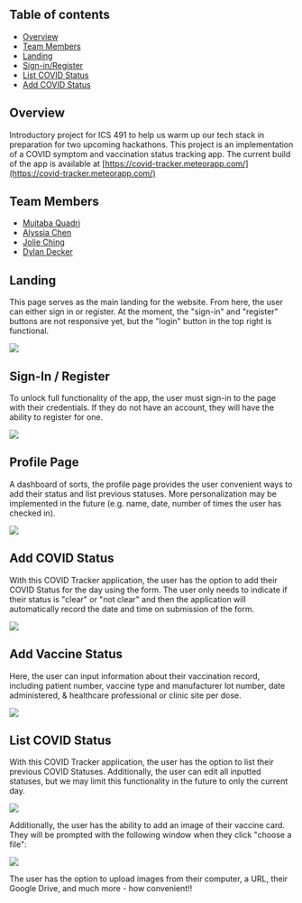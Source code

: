 <!-- Covid Tracker -->

## Table of contents

* [Overview](#overview)
* [Team Members](#team-members)
* [Landing](#landing)
* [Sign-in/Register](#sign-in--register)
* [List COVID Status](#list-covid-status)
* [Add COVID Status](#add-covid-status)

## Overview

Introductory project for ICS 491 to help us warm up our tech stack in preparation for two upcoming hackathons. This project is an implementation of a COVID symptom and vaccination status tracking app. The current build of the app is available at [https://covid-tracker.meteorapp.com/](https://covid-tracker.meteorapp.com/)

## Team Members

* [Mujtaba Quadri](https://github.com/mujtaba-a-quadri)
* [Alyssia Chen](https://github.com/alyssia-chen)
* [Jolie Ching](https://github.com/jolieching)
* [Dylan Decker](https://github.com/dylandecker)

## Landing

This page serves as the main landing for the website.
From here, the user can either sign in or register. At the moment, the "sign-in" and "register" buttons are not responsive yet, but the "login" button in the top right is functional.

<img src="./images/a2-homepage.jpg"/>

## Sign-In / Register

To unlock full functionality of the app, the user must sign-in to the page with their credentials.
If they do not have an account, they will have the ability to register for one.

<img src="./images/a2-login.jpg"/>

## Profile Page
A dashboard of sorts, the profile page provides the user convenient ways to add their status and list previous statuses. More personalization may be implemented in the future (e.g. name, date, number of times the user has checked in).

<img src="./images/profile_page.jpg"/>

## Add COVID Status

With this COVID Tracker application, the user has the option to add their COVID Status for the day using the form. The user only needs to indicate if their status is "clear" or "not clear" and then the application will automatically record the date and time on submission of the form.

<img src="./images/a2-add.jpg"/>

## Add Vaccine Status

Here, the user can input information about their vaccination record, including patient number, vaccine type and manufacturer lot number, date administered, & healthcare professional or clinic site per dose. 

<img src="./images/add_info.jpg"/>

## List COVID Status

With this COVID Tracker application, the user has the option to list their previous COVID Statuses. Additionally, the user can edit all inputted statuses, but we may limit this functionality in the future to only the current day. 

<img src="./images/a2-liststatus.jpg"/>

Additionally, the user has the ability to add an image of their vaccine card. They will be prompted with the following window when they click "choose a file":

<img src="./images/a2-upload.jpg"/>


The user has the option to upload images from their computer, a URL, their Google Drive, and much more - how convenient!!

